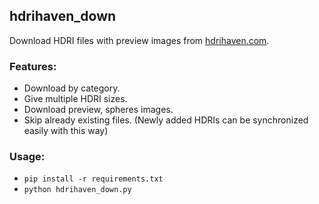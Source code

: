 ## hdrihaven_down

Download HDRI files with preview images from [hdrihaven.com](https://hdrihaven.com/hdris/?c=all).

### Features:

-   Download by category.
-   Give multiple HDRI sizes.
-   Download preview, spheres images.
-   Skip already existing files. (Newly added HDRIs can be synchronized easily with this way)

### Usage:

-   `pip install -r requirements.txt`
-   `python hdrihaven_down.py`
